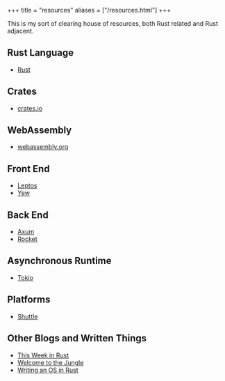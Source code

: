 +++
title = "resources"
aliases = ["/resources.html"]
+++

This is my sort of clearing house of resources, both Rust related and Rust adjacent.

## Rust Language

- [Rust](https://rust-lang.org)

## Crates

- [crates.io](https://crates.io)

## WebAssembly

- [webassembly.org](https://webassembly.org)

## Front End

- [Leptos](https://leptos.dev)
- [Yew](https://yew.rs)

## Back End

- [Axum](https://docs.rs/axum/latest/axum/)
- [Rocket](https://rocket.rs)

## Asynchronous Runtime

- [Tokio](https://tokio.rs)

## Platforms

- [Shuttle](https://shuttle.rs)

## Other Blogs and Written Things

- [This Week in Rust](https://this-week-in-rust.org)
- [Welcome to the Jungle](https://wtjungle.com)
- [Writing an OS in Rust](https://os.phil-opp.com/)
